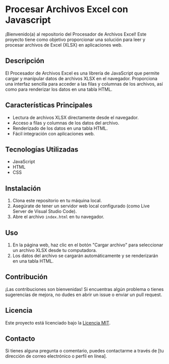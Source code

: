 # Procesar Archivos Excel con Javascript

¡Bienvenido(a) al repositorio del Procesador de Archivos Excel! Este proyecto tiene como objetivo proporcionar una solución para leer y procesar archivos de Excel (XLSX) en aplicaciones web.

## Descripción

El Procesador de Archivos Excel es una librería de JavaScript que permite cargar y manipular datos de archivos XLSX en el navegador. Proporciona una interfaz sencilla para acceder a las filas y columnas de los archivos, así como para renderizar los datos en una tabla HTML.

## Características Principales

- Lectura de archivos XLSX directamente desde el navegador.
- Acceso a filas y columnas de los datos del archivo.
- Renderizado de los datos en una tabla HTML.
- Fácil integración con aplicaciones web.

## Tecnologías Utilizadas

- JavaScript
- HTML
- CSS

## Instalación

1. Clona este repositorio en tu máquina local.
2. Asegúrate de tener un servidor web local configurado (como Live Server de Visual Studio Code).
3. Abre el archivo `index.html` en tu navegador.

## Uso

1. En la página web, haz clic en el botón "Cargar archivo" para seleccionar un archivo XLSX desde tu computadora.
2. Los datos del archivo se cargarán automáticamente y se renderizarán en una tabla HTML.

## Contribución

¡Las contribuciones son bienvenidas! Si encuentras algún problema o tienes sugerencias de mejora, no dudes en abrir un issue o enviar un pull request.

## Licencia

Este proyecto está licenciado bajo la [Licencia MIT](LICENSE).

## Contacto

Si tienes alguna pregunta o comentario, puedes contactarme a través de [tu dirección de correo electrónico o perfil en línea].
